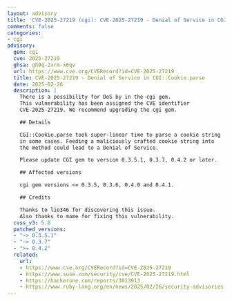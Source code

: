 ```yaml
---
layout: advisory
title: 'CVE-2025-27219 (cgi): CVE-2025-27219 - Denial of Service in CGI::Cookie.parse'
comments: false
categories:
- cgi
advisory:
  gem: cgi
  cve: 2025-27219
  ghsa: gh9q-2xrm-x6qv
  url: https://www.cve.org/CVERecord?id=CVE-2025-27219
  title: CVE-2025-27219 - Denial of Service in CGI::Cookie.parse
  date: 2025-02-26
  description: |
    There is a possibility for DoS by in the cgi gem.
    This vulnerability has been assigned the CVE identifier
    CVE-2025-27219. We recommend upgrading the cgi gem.

    ## Details

    CGI::Cookie.parse took super-linear time to parse a cookie string
    in some cases. Feeding a maliciously crafted cookie string into
    the method could lead to a Denial of Service.

    Please update CGI gem to version 0.3.5.1, 0.3.7, 0.4.2 or later.

    ## Affected versions

    cgi gem versions <= 0.3.5, 0.3.6, 0.4.0 and 0.4.1.

    ## Credits

    Thanks to lio346 for discovering this issue.
    Also thanks to mame for fixing this vulnerability.
  cvss_v3: 5.8
  patched_versions:
  - "~> 0.3.5.1"
  - "~> 0.3.7"
  - ">= 0.4.2"
  related:
    url:
    - https://www.cve.org/CVERecord?id=CVE-2025-27219
    - https://www.suse.com/security/cve/CVE-2025-27219.html
    - https://hackerone.com/reports/3013913
    - https://www.ruby-lang.org/en/news/2025/02/26/security-advisories
---
```

